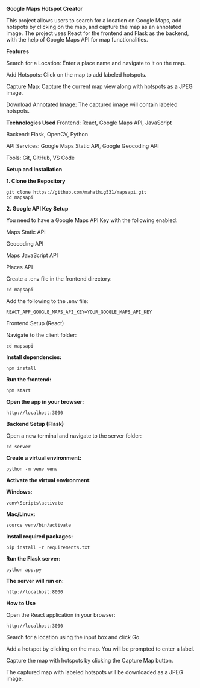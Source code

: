 **Google Maps Hotspot Creator**

This project allows users to search for a location on Google Maps, add hotspots by clicking on the map, and capture the map as an annotated image. The project uses React for the frontend and Flask as the backend, with the help of Google Maps API for map functionalities.

**Features**

Search for a Location: Enter a place name and navigate to it on the map.

Add Hotspots: Click on the map to add labeled hotspots.

Capture Map: Capture the current map view along with hotspots as a JPEG image.

Download Annotated Image: The captured image will contain labeled hotspots.

**Technologies Used**
Frontend: React, Google Maps API, JavaScript

Backend: Flask, OpenCV, Python

API Services: Google Maps Static API, Google Geocoding API

Tools: Git, GitHub, VS Code

**Setup and Installation**

**1. Clone the Repository**


    git clone https://github.com/mahathig531/mapsapi.git
    cd mapsapi


**2. Google API Key Setup**


You need to have a Google Maps API Key with the following enabled:

  Maps Static API
  
  Geocoding API
  
  Maps JavaScript API
  
  Places API


Create a .env file in the frontend directory:


    cd mapsapi


Add the following to the .env file:


    REACT_APP_GOOGLE_MAPS_API_KEY=YOUR_GOOGLE_MAPS_API_KEY


Frontend Setup (React)


Navigate to the client folder:


    cd mapsapi


**Install dependencies:**


    npm install


**Run the frontend:**


    npm start


**Open the app in your browser:**


    http://localhost:3000


**Backend Setup (Flask)**

Open a new terminal and navigate to the server folder:

    cd server

**Create a virtual environment:**

    python -m venv venv

**Activate the virtual environment:**

**Windows:**

    venv\Scripts\activate

**Mac/Linux:**

    source venv/bin/activate

**Install required packages:**

    pip install -r requirements.txt

**Run the Flask server:**

    python app.py

**The server will run on:**

    http://localhost:8000

**How to Use**

Open the React application in your browser:

    http://localhost:3000


Search for a location using the input box and click Go.

Add a hotspot by clicking on the map. You will be prompted to enter a label.

Capture the map with hotspots by clicking the Capture Map button.

The captured map with labeled hotspots will be downloaded as a JPEG image.


